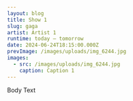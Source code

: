```yaml
---
layout: blog
title: Show 1
slug: gaga
artist: Artist 1
runtime: today – tomorrow
date: 2024-06-24T18:15:00.000Z
prevImage: /images/uploads/img_6244.jpg
images:
  - src: /images/uploads/img_6244.jpg
    caption: Caption 1
---
```


Body Text
